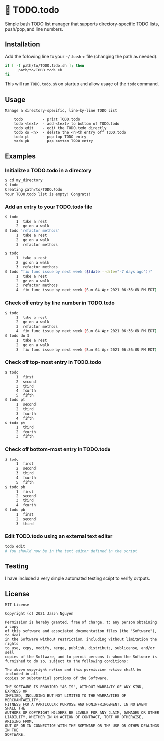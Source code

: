 # 📝 TODO.todo
Simple bash TODO list manager that supports directory-specific TODO lists, push/pop, and line numbers.

## Installation

Add the following line to your `~/.bashrc` file (changing the path as needed).

```bash
if [ -f path/to/TODO.todo.sh ]; then
    . path/to/TODO.todo.sh
fi
```

This will run `TODO.todo.sh` on startup and allow usage of the `todo` command.

## Usage
```
Manage a directory-specific, line-by-line TODO list

    todo         - print TODO.todo
    todo <text>  - add <text> to bottom of TODO.todo
    todo edit    - edit the TODO.todo directly
    todo do <n>  - delete the <n>th entry off TODO.todo
    todo pt      - pop top TODO entry
    todo pb      - pop bottom TODO entry
```

## Examples

### Initialize a TODO.todo in a directory

```bash
$ cd my_directory
$ todo
Creating path/to/TODO.todo
Your TODO.todo list is empty! Congrats!
```

### Add an entry to your TODO.todo file

```bash
$ todo
     1  take a rest
     2  go on a walk
$ todo 'refactor methods'
     1  take a rest
     2  go on a walk
     3  refactor methods
```

```bash
$ todo
     1  take a rest
     2  go on a walk
     3  refactor methods
$ todo "fix func issue by next week ($(date --date="-7 days ago"))"
     1  take a rest
     2  go on a walk
     3  refactor methods
     4  fix func issue by next week (Sun 04 Apr 2021 06:36:08 PM EDT)
```

### Check off entry by line number in TODO.todo

```bash
$ todo
     1  take a rest
     2  go on a walk
     3  refactor methods
     4  fix func issue by next week (Sun 04 Apr 2021 06:36:08 PM EDT)
$ todo do 3
     1  take a rest
     2  go on a walk
     3  fix func issue by next week (Sun 04 Apr 2021 06:36:08 PM EDT)
```

### Check off top-most entry in TODO.todo

```bash
$ todo
     1  first
     2  second
     3  third
     4  fourth
     5  fifth
$ todo pt
     1  second
     2  third
     3  fourth
     4  fifth
$ todo pt
     1  third
     2  fourth
     3  fifth
```

### Check off bottom-most entry in TODO.todo

```bash
$ todo
     1  first
     2  second
     3  third
     4  fourth
     5  fifth
$ todo pb
     1  first
     2  second
     3  third
     4  fourth
$ todo pb
     1  first
     2  second
     3  third
```

### Edit TODO.todo using an external text editor

```bash
todo edit
# You should now be in the text editor defined in the script
```

## Testing

I have included a very simple automated testing script to verify outputs.

## License

```
MIT License

Copyright (c) 2021 Jason Nguyen

Permission is hereby granted, free of charge, to any person obtaining a copy
of this software and associated documentation files (the "Software"), to deal
in the Software without restriction, including without limitation the rights
to use, copy, modify, merge, publish, distribute, sublicense, and/or sell
copies of the Software, and to permit persons to whom the Software is
furnished to do so, subject to the following conditions:

The above copyright notice and this permission notice shall be included in all
copies or substantial portions of the Software.

THE SOFTWARE IS PROVIDED "AS IS", WITHOUT WARRANTY OF ANY KIND, EXPRESS OR
IMPLIED, INCLUDING BUT NOT LIMITED TO THE WARRANTIES OF MERCHANTABILITY,
FITNESS FOR A PARTICULAR PURPOSE AND NONINFRINGEMENT. IN NO EVENT SHALL THE
AUTHORS OR COPYRIGHT HOLDERS BE LIABLE FOR ANY CLAIM, DAMAGES OR OTHER
LIABILITY, WHETHER IN AN ACTION OF CONTRACT, TORT OR OTHERWISE, ARISING FROM,
OUT OF OR IN CONNECTION WITH THE SOFTWARE OR THE USE OR OTHER DEALINGS IN THE
SOFTWARE.
```
